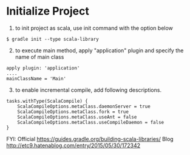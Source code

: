 # Initialize Project
1. to init project as scala, use init command with the option below
```
$ gradle init --type scala-library
```

2. to execute main method, apply "application" plugin and specify the name of main class
```
apply plugin: 'application'
....
mainClassName = 'Main'
```

3. to enable incremental compile, add following descriptions.
```
tasks.withType(ScalaCompile) {
    ScalaCompileOptions.metaClass.daemonServer = true
    ScalaCompileOptions.metaClass.fork = true
    ScalaCompileOptions.metaClass.useAnt = false
    ScalaCompileOptions.metaClass.useCompileDaemon = false
}
```

FYI:
Official https://guides.gradle.org/building-scala-libraries/
Blog     http://etc9.hatenablog.com/entry/2015/05/30/172342
